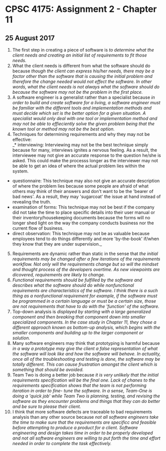 # **CPSC 4175: Assignment 2 - Chapter 11**
## 25 August 2017


1. The first step in creating a piece of software is _to determine what the 
client needs and creating an initial list of requirements to fit those needs._  
2. What the client needs is different from what the software should do because 
_though the client can express his/her needs, there may be a factor other than 
the software that is causing the initial problem and therefore the change 
needed would not effect the software. In other words, what the client needs is 
not always what the software should do because the software may not be the 
problem in the first place._  
3. A software engineer is a generalist rather than a specialist because 
_in order to build and create software for a living, a software engineer must 
be familiar with the different tools and implementation methods and must decide 
which set is the better option for a given situation. A specialist would only deal 
with one tool or implementation method and may not be able to effieciently solve 
the given problem being that the known tool or method may not be the best option._  
4. Techniques for determining requirements and why they may not be effective:  
_* interviewing: Interviewing may not be the best technique simply because for 
many, interviews ignites a nervous feeling. As a result, the interviewee may not 
give an accurate response to the question he/she is asked. This could make the 
processs longer as the interviewer may not be able to get an idea of where the 
actual problem lies within the system.
* questionnaire: This technique may also not give an accurate description of 
where the problem lies because some people are afraid of what others may think of 
their answers and don't want to be the 'bearer of bad news'. As a result, they may 
'sugarcoat' the issue at hand instead of revealing the truth. 
* examination of forms: This technique may not be best if the company did not 
take the time to place specific details into their user manual or their 
inventory/housekeeping documents because the forms will no longer shed light on the 
way the company conducts business nor the current flow of business.
* direct observation: This technique may not be as valuable because employees 
tend to do things differently and more 'by-the-book' if/when they know that they 
are under supervision._
5. Requirements are dynamic rather than static in the sense that _the initial 
requirements may be changed after a few iterations of the requirements workflow. 
Not only will the requirements change but so will the mindset and thought process 
of the developers overtime. As new viewpoints are dicovered, requirements are 
likely to change._  
6. _Functional requirements should be fulfilled by the software and describes 
what the software should do while nonfunctional requirements are characteristics 
of the software. I think there is a such thing as a nonfunctional requirement 
for example, if the software must be programmed in a certain language or must be 
a certain size, those are not requirements that have to do with the 'function' of 
the software._  
7. Top-down analysis is _displayed by starting with a large generalized 
component and then breaking that component down into smaller specialized 
components. In the case study in Chapter 11, they chose a different approach 
known as bottom-up analysis, which begins with the smaller components and 
building up to the larger component or solution._  
8. Many software engineers may think that prototyping is harmful because _in a way 
a prototype may give the client a false representation of what the software 
will look like and how the software will behave. In actuality, once all of the 
troubleshooting and testing is done, the software may be totally different. This 
can cause frustration amongst the client which is something that should be avoided._  
9. Team Two is doing a better job because _it is very unlikely that the initial 
requirements specification will be the final one. Lack of chanes to the requirements 
specification shows that the team is not performing iteration in order to fine-
tune the software. In a sense, Team-One is doing a 'quick job' while Team Two is 
planning, testing, and revising the software as they encounter problems and things 
that they can do better and be sure to please their client._  
10. I think that more software defects are traceable to bad requirements analysis 
than any other source because _not all software engineers take the time to make 
sure that the requirements are specificc and feasible before attempting to produce 
a product for a client. Software engineering and design takes time in order to be 
properly developed and not all software engineers are willing to put forth the 
time and effort needed in order to complete the task effectively._ 